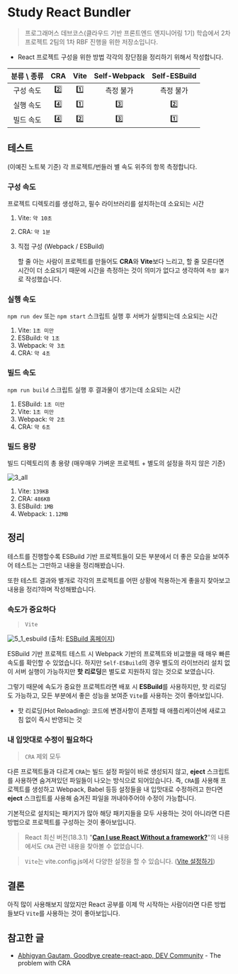 # Study React Bundler

> 프로그래머스 데브코스(클라우드 기반 프론트엔드 엔지니어링 1기) 학습에서 2차프로젝트 2팀의 1차 RBF 진행을 위한 저장소입니다.

- React 프로젝트 구성을 위한 방법 각각의 장단점을 정리하기 위해서 작성합니다.

| 분류 \ 종류 | CRA | Vite | Self-Webpack | Self-ESBuild |
| :---------: | :-: | :--: | :----------: | :----------: |
|  구성 속도  | 2️⃣  |  1️⃣  |  측정 불가   |  측정 불가   |
|  실행 속도  | 4️⃣  |  1️⃣  |      3️⃣      |      2️⃣      |
|  빌드 속도  | 4️⃣  |  2️⃣  |      3️⃣      |      1️⃣      |

## 테스트

(이예진 노트북 기준) 각 프로젝트/번들러 별 속도 위주의 항목 측정합니다.

### 구성 속도

프로젝트 디렉토리를 생성하고, 필수 라이브러리를 설치하는데 소요되는 시간

1. Vite: `약 10초`
2. CRA: `약 1분`
3. 직접 구성 (Webpack / ESBuild)

   할 줄 아는 사람이 프로젝트를 만들어도 **CRA**와 **Vite**보다 느리고, 할 줄 모른다면 시간이 더 소요되기 때문에 시간을 측정하는 것이 의미가 없다고 생각하여 `측정 불가`로 작성했습니다.

### 실행 속도

`npm run dev` 또는 `npm start` 스크립트 실행 후 서버가 실행되는데 소요되는 시간

1. Vite: `1초 미만`
2. ESBuild: `약 1초`
3. Webpack: `약 3초`
4. CRA: `약 4초`

### 빌드 속도

`npm run build` 스크립트 실행 후 결과물이 생기는데 소요되는 시간

1. ESBuild: `1초 미만`
2. Vite: `1초 미만`
3. Webpack: `약 2초`
4. CRA: `약 6초`

### 빌드 용량

빌드 디렉토리의 총 용량 (매우매우 가벼운 프로젝트 + 별도의 설정을 하지 않은 기준)

![3_all](https://github.com/user-attachments/assets/794ab371-56f4-4058-8f8a-67947f27a523)

1. Vite: `139KB`
2. CRA: `486KB`
3. ESBuild: `1MB`
4. Webpack: `1.12MB`

## 정리

테스트를 진행할수록 ESBuild 기반 프로젝트들이 모든 부분에서 더 좋은 모습을 보여주어 테스트는 그만하고 내용을 정리해봤습니다.

또한 테스트 결과와 별개로 각각의 프로젝트를 어떤 상황에 적용하는게 좋을지 찾아보고 내용을 정리?하며 작성해봤습니다.

### 속도가 중요하다

> `Vite`

![5_1_esbuild](https://github.com/user-attachments/assets/a73ef3fd-1eec-4deb-a892-63a00bd192a8)
(출처: [ESBuild 홈페이지](https://esbuild.github.io/))

ESBuild 기반 프로젝트 테스트 시 Webpack 기반의 프로젝트와 비교했을 때 매우 빠른 속도를 확인할 수 있었습니다.
하지만 `Self-ESBuild`의 경우 별도의 라이브러리 설치 없이 서버 실행이 가능하지만 **핫 리로딩**은 별도로 지원하지 않는 것으로 보였습니다.

그렇기 때문에 속도가 중요한 프로젝트라면 배포 시 **ESBuild**를 사용하지만, 핫 리로딩도 가능하고, 모든 부분에서 좋은 성능을 보여준 `Vite`를 사용하는 것이 좋아보입니다.

- 핫 리로딩(Hot Reloading): 코드에 변경사항이 존재할 때 애플리케이션에 새로고침 없이 즉시 반영되는 것

### 내 입맛대로 수정이 필요하다

> `CRA` 제외 모두

다른 프로젝트들과 다르게 `CRA`는 빌드 설정 파일이 바로 생성되지 않고, **eject** 스크립트를 사용하면 숨겨져있던 파일들이 나오는 방식으로 되어있습니다.
즉, `CRA`를 사용해 프로젝트를 생성하고 Webpack, Babel 등등 설정들을 내 입맛대로 수정하려고 한다면 **eject** 스크립트를 사용해 숨겨진 파일을 꺼내야주어야 수정이 가능합니다.

기본적으로 설치되는 패키지가 많아 해당 패키지들을 모두 사용하는 것이 아니라면 다른 방법으로 프로젝트를 구성하는 것이 좋아보입니다.

> React 최신 버전(18.3.1) "[**Can I use React Without a framework?**](https://react.dev/learn/start-a-new-react-project#can-i-use-react-without-a-framework)"의 내용에서도 `CRA` 관련 내용을 찾아볼 수 없었습니다.

> `Vite`는 vite.config.js에서 다양한 설정을 할 수 있습니다. ([Vite 설정하기](https://ko.vitejs.dev/config/))

## 결론

아직 많이 사용해보지 않았지만 React 공부를 이제 막 시작하는 사람이라면 다른 방법들보다 `Vite`를 사용하는 것이 좋아보입니다.

## 참고한 글

- [Abhigyan Gautam, Goodbye create-react-app, DEV Community](https://dev.to/ag2byte/create-react-app-is-officially-dead-h7o) - The problem with CRA
